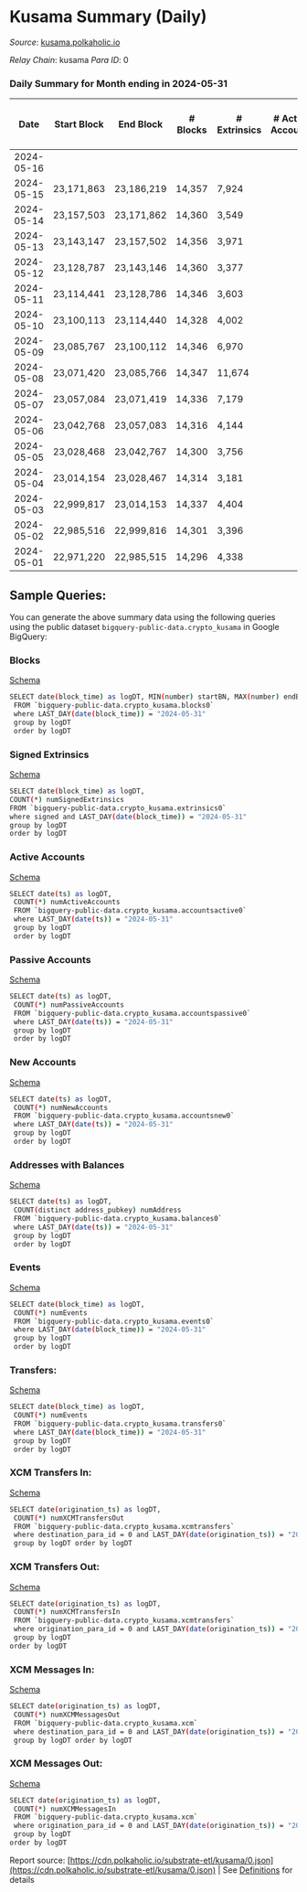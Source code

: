 # Kusama Summary (Daily)

_Source_: [kusama.polkaholic.io](https://kusama.polkaholic.io)

*Relay Chain*: kusama
*Para ID*: 0



### Daily Summary for Month ending in 2024-05-31


| Date    | Start Block | End Block | # Blocks | # Extrinsics | # Active Accounts | # Passive Accounts | # New Accounts | # Addresses | # Events  | # Transfers ($USD) | # XCM Transfers In ($USD) | # XCM Transfers Out ($USD) | # XCM In | # XCM Out | Issues |
|---------|-------------|-----------|----------|--------------|-------------------|--------------------|----------------|-------------|-----------|--------------------|---------------------------|----------------------------|----------|-----------|--------|
| 2024-05-16 |  |  |  |  |  |  |  |  |  |   |   |   |  |  |  |
| 2024-05-15 | 23,171,863 | 23,186,219 | 14,357 | 7,924 |  |  |  | 320,872 | 822,632 | 1,515  |   |   |  |  |  |
| 2024-05-14 | 23,157,503 | 23,171,862 | 14,360 | 3,549 |  |  |  | 320,805 | 785,071 | 1,539  |   |   |  |  |  |
| 2024-05-13 | 23,143,147 | 23,157,502 | 14,356 | 3,971 |  |  |  | 320,709 | 786,626 | 1,584  |   |   |  |  |  |
| 2024-05-12 | 23,128,787 | 23,143,146 | 14,360 | 3,377 |  |  |  | 320,641 | 770,140 | 1,401  |   |   |  |  |  |
| 2024-05-11 | 23,114,441 | 23,128,786 | 14,346 | 3,603 |  |  |  | 320,592 | 780,988 | 1,439  |   |   |  |  |  |
| 2024-05-10 | 23,100,113 | 23,114,440 | 14,328 | 4,002 |  |  |  | 320,584 | 760,576 | 1,660  |   |   |  |  |  |
| 2024-05-09 | 23,085,767 | 23,100,112 | 14,346 | 6,970 |  |  |  | 320,531 | 813,794 | 1,956  |   |   |  |  |  |
| 2024-05-08 | 23,071,420 | 23,085,766 | 14,347 | 11,674 |  |  |  | 320,447 | 968,968 | 1,629  |   |   |  |  |  |
| 2024-05-07 | 23,057,084 | 23,071,419 | 14,336 | 7,179 |  |  |  | 320,376 | 814,766 | 1,711  |   |   |  |  |  |
| 2024-05-06 | 23,042,768 | 23,057,083 | 14,316 | 4,144 |  |  |  | 320,303 | 802,295 | 2,166 ($393.64) |   |   |  |  |  |
| 2024-05-05 | 23,028,468 | 23,042,767 | 14,300 | 3,756 |  |  |  | 320,251 | 745,208 | 1,932  |   |   |  |  |  |
| 2024-05-04 | 23,014,154 | 23,028,467 | 14,314 | 3,181 |  |  |  | 320,171 | 742,335 | 1,928  |   |   |  |  |  |
| 2024-05-03 | 22,999,817 | 23,014,153 | 14,337 | 4,404 |  |  |  | 320,104 | 772,622 | 2,049  |   |   |  |  |  |
| 2024-05-02 | 22,985,516 | 22,999,816 | 14,301 | 3,396 |  |  |  | 320,024 | 749,433 | 1,599  |   |   |  |  |  |
| 2024-05-01 | 22,971,220 | 22,985,515 | 14,296 | 4,338 |  |  |  | 319,942 | 767,184 | 1,749  |   |   |  |  |  |

## Sample Queries:
You can generate the above summary data using the following queries using the public dataset `bigquery-public-data.crypto_kusama` in Google BigQuery:


### Blocks 

[Schema](https://github.com/colorfulnotion/substrate-etl/blob/main/schema/blocks.json)

```bash
SELECT date(block_time) as logDT, MIN(number) startBN, MAX(number) endBN, COUNT(*) numBlocks 
 FROM `bigquery-public-data.crypto_kusama.blocks0`  
 where LAST_DAY(date(block_time)) = "2024-05-31" 
 group by logDT 
 order by logDT
```

### Signed Extrinsics 

[Schema](https://github.com/colorfulnotion/substrate-etl/blob/main/schema/extrinsics.json)

```bash
SELECT date(block_time) as logDT, 
COUNT(*) numSignedExtrinsics 
FROM `bigquery-public-data.crypto_kusama.extrinsics0`  
where signed and LAST_DAY(date(block_time)) = "2024-05-31" 
group by logDT 
order by logDT
```

### Active Accounts 

[Schema](https://github.com/colorfulnotion/substrate-etl/blob/main/schema/accountsactive.json)

```bash
SELECT date(ts) as logDT, 
 COUNT(*) numActiveAccounts 
 FROM `bigquery-public-data.crypto_kusama.accountsactive0` 
 where LAST_DAY(date(ts)) = "2024-05-31" 
 group by logDT 
 order by logDT
```

### Passive Accounts 

[Schema](https://github.com/colorfulnotion/substrate-etl/blob/main/schema/accountspassive.json)

```bash
SELECT date(ts) as logDT, 
 COUNT(*) numPassiveAccounts 
 FROM `bigquery-public-data.crypto_kusama.accountspassive0` 
 where LAST_DAY(date(ts)) = "2024-05-31" 
 group by logDT 
 order by logDT
```

### New Accounts 

[Schema](https://github.com/colorfulnotion/substrate-etl/blob/main/schema/accountsnew.json)

```bash
SELECT date(ts) as logDT, 
 COUNT(*) numNewAccounts 
 FROM `bigquery-public-data.crypto_kusama.accountsnew0` 
 where LAST_DAY(date(ts)) = "2024-05-31" 
 group by logDT
 order by logDT
```

### Addresses with Balances 

[Schema](https://github.com/colorfulnotion/substrate-etl/blob/main/schema/balances.json)

```bash
SELECT date(ts) as logDT,
 COUNT(distinct address_pubkey) numAddress 
 FROM `bigquery-public-data.crypto_kusama.balances0` 
 where LAST_DAY(date(ts)) = "2024-05-31" 
 group by logDT 
 order by logDT
```

### Events 

[Schema](https://github.com/colorfulnotion/substrate-etl/blob/main/schema/events.json)

```bash
SELECT date(block_time) as logDT, 
 COUNT(*) numEvents 
 FROM `bigquery-public-data.crypto_kusama.events0` 
 where LAST_DAY(date(block_time)) = "2024-05-31" 
 group by logDT 
 order by logDT
```

### Transfers:

[Schema](https://github.com/colorfulnotion/substrate-etl/blob/main/schema/transfers.json)

```bash
SELECT date(block_time) as logDT, 
 COUNT(*) numEvents 
 FROM `bigquery-public-data.crypto_kusama.transfers0` 
 where LAST_DAY(date(block_time)) = "2024-05-31" 
 group by logDT 
 order by logDT
```

### XCM Transfers In: 

[Schema](https://github.com/colorfulnotion/substrate-etl/blob/main/schema/xcmtransfers.json)

```bash
SELECT date(origination_ts) as logDT, 
 COUNT(*) numXCMTransfersOut 
 FROM `bigquery-public-data.crypto_kusama.xcmtransfers` 
 where destination_para_id = 0 and LAST_DAY(date(origination_ts)) = "2024-05-31" 
 group by logDT order by logDT
```

### XCM Transfers Out: 

[Schema](https://github.com/colorfulnotion/substrate-etl/blob/main/schema/xcmtransfers.json)

```bash
SELECT date(origination_ts) as logDT, 
 COUNT(*) numXCMTransfersIn 
 FROM `bigquery-public-data.crypto_kusama.xcmtransfers` 
 where origination_para_id = 0 and LAST_DAY(date(origination_ts)) = "2024-05-31" 
 group by logDT 
order by logDT
```

### XCM Messages In: 

[Schema](https://github.com/colorfulnotion/substrate-etl/blob/main/schema/xcm.json)

```bash
SELECT date(origination_ts) as logDT, 
 COUNT(*) numXCMMessagesOut 
 FROM `bigquery-public-data.crypto_kusama.xcm` 
 where destination_para_id = 0 and LAST_DAY(date(origination_ts)) = "2024-05-31" 
 group by logDT order by logDT
```

### XCM Messages Out: 

[Schema](https://github.com/colorfulnotion/substrate-etl/blob/main/schema/xcm.json)

```bash
SELECT date(origination_ts) as logDT, 
 COUNT(*) numXCMMessagesIn 
 FROM `bigquery-public-data.crypto_kusama.xcm` 
 where origination_para_id = 0 and LAST_DAY(date(origination_ts)) = "2024-05-31" 
 group by logDT 
order by logDT
```


Report source: [https://cdn.polkaholic.io/substrate-etl/kusama/0.json](https://cdn.polkaholic.io/substrate-etl/kusama/0.json) | See [Definitions](/DEFINITIONS.md) for details
